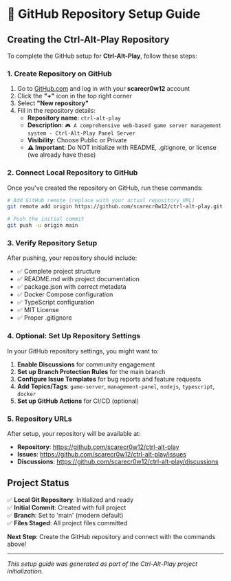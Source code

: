 # 🚀 GitHub Repository Setup Guide

## Creating the Ctrl-Alt-Play Repository

To complete the GitHub setup for **Ctrl-Alt-Play**, follow these steps:

### 1. Create Repository on GitHub

1. Go to [GitHub.com](https://github.com) and log in with your **scarecr0w12** account
2. Click the **"+"** icon in the top right corner
3. Select **"New repository"**
4. Fill in the repository details:
   - **Repository name**: `ctrl-alt-play`
   - **Description**: `🎮 A comprehensive web-based game server management system - Ctrl-Alt-Play Panel Server`
   - **Visibility**: Choose Public or Private
   - **⚠️ Important**: Do NOT initialize with README, .gitignore, or license (we already have these)

### 2. Connect Local Repository to GitHub

Once you've created the repository on GitHub, run these commands:

```bash
# Add GitHub remote (replace with your actual repository URL)
git remote add origin https://github.com/scarecr0w12/ctrl-alt-play.git

# Push the initial commit
git push -u origin main
```

### 3. Verify Repository Setup

After pushing, your repository should include:
- ✅ Complete project structure
- ✅ README.md with project documentation  
- ✅ package.json with correct metadata
- ✅ Docker Compose configuration
- ✅ TypeScript configuration
- ✅ MIT License
- ✅ Proper .gitignore

### 4. Optional: Set Up Repository Settings

In your GitHub repository settings, you might want to:

1. **Enable Discussions** for community engagement
2. **Set up Branch Protection Rules** for the main branch
3. **Configure Issue Templates** for bug reports and feature requests
4. **Add Topics/Tags**: `game-server`, `management-panel`, `nodejs`, `typescript`, `docker`
5. **Set up GitHub Actions** for CI/CD (optional)

### 5. Repository URLs

After setup, your repository will be available at:
- **Repository**: https://github.com/scarecr0w12/ctrl-alt-play
- **Issues**: https://github.com/scarecr0w12/ctrl-alt-play/issues
- **Discussions**: https://github.com/scarecr0w12/ctrl-alt-play/discussions

## Project Status

✅ **Local Git Repository**: Initialized and ready  
✅ **Initial Commit**: Created with full project  
✅ **Branch**: Set to 'main' (modern default)  
✅ **Files Staged**: All project files committed  

**Next Step**: Create the GitHub repository and connect with the commands above!

---

*This setup guide was generated as part of the Ctrl-Alt-Play project initialization.*
